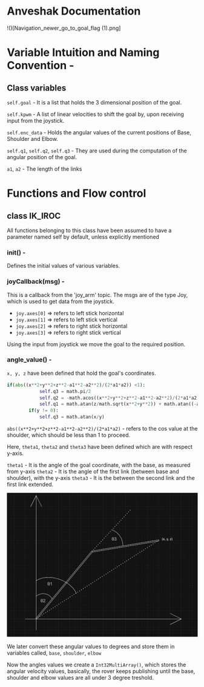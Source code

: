 # Anveshak Documentation
!()[Navigation_newer_go_to_goal_flag (1).png]

# Variable Intuition and Naming Convention - 
## Class variables
`self.goal` - It is a list that holds the 3 dimensional position of the goal.

`self.kpwm` - A list of linear velocities to shift the goal by, upon receiving input from the joystick.

`self.enc_data` - Holds the angular values of the current positions of Base, Shoulder and Elbow.

`self.q1`, `self.q2`, `self.q3` - They are used during the computation of the angular position of the goal.

`a1`, `a2` - The length of the links

# Functions and Flow control
## class IK_IROC
All functions belonging to this class have been assumed to have a parameter named self by default, unless explicitly mentioned

### __init__() - 
Defines the initial values of various variables.

### joyCallback(msg) - 
This is a callback from the 'joy_arm' topic. The msgs are of the type Joy, which is used to get data from the joystick.
- `joy.axes[0]` => refers to left stick horizontal
- `joy.axes[1]` => refers to left stick vertical
- `joy.axes[2]` => refers to right stick horizontal
- `joy.axes[3]` => refers to right stick vertical

Using the input from joystick we move the goal to the required position. 

### angle_value() - 
`x, y, z` have been defined that hold the goal's coordinates. 

```python
if(abs((x**2+y**2+z**2-a1**2-a2**2)/(2*a1*a2)) <1):
            self.q3 = math.pi/2
            self.q2 = -math.acos((x**2+y**2+z**2-a1**2-a2**2)/(2*a1*a2))
            self.q1 = math.atan(z/math.sqrt(x**2+y**2)) + math.atan((-a2*math.sin(self.q2))/(a1+a2*math.cos(self.q2)))
        if(y != 0):
            self.q3 = math.atan(x/y)
```

`abs((x**2+y**2+z**2-a1**2-a2**2)/(2*a1*a2)` - refers to the cos value at the shoulder, which should be less than 1 to proceed.

Here, `theta1`, `theta2` and `theta3` have been defined which are with respect y-axis.

`theta1` - It is the angle of the goal coordinate, with the base, as measured from y-axis
`theta2` - It is the angle of the first link (between base and shoulder), with the y-axis
`theta3` - It is the between the second link and the first link extended.

![](arm_angles.png)

We later convert these angular values to degrees and store them in variables called, 
`base`, `shoulder`, `elbow`

Now the angles values we create a `Int32MultiArray()`, which stores the angular velocity values, basically, the rover keeps publishing until the base, shoulder and elbow values are all under 3 degree treshold.


